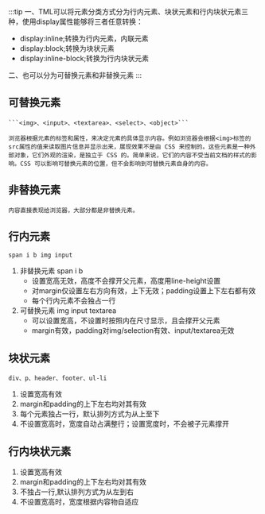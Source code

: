 :::tip
一、TML可以将元素分类方式分为行内元素、块状元素和行内块状元素三种，使用display属性能够将三者任意转换：
- display:inline;转换为行内元素，内联元素
- display:block;转换为块状元素
- display:inline-block;转换为行内块状元素

二、也可以分为可替换元素和非替换元素
:::

## 可替换元素
	```<img>、<input>、<textarea>、<select>、<object>```

	浏览器根据元素的标签和属性，来决定元素的具体显示内容。例如浏览器会根据<img>标签的src属性的值来读取图片信息并显示出来，展现效果不是由 CSS 来控制的。这些元素是一种外部对象，它们外观的渲染，是独立于 CSS 的。简单来说，它们的内容不受当前文档的样式的影响。CSS 可以影响可替换元素的位置，但不会影响到可替换元素自身的内容。
## 非替换元素
	内容直接表现给浏览器，大部分都是非替换元素。
	
## 行内元素 
```span i b img input```
  1. 非替换元素 span i b
       - 设置宽高无效，高度不会撑开父元素，高度用line-height设置
	   - 对margin仅设置左右方向有效，上下无效；padding设置上下左右都有效
	   - 每个行内元素不会独占一行
  2. 可替换元素 img input textarea
	   - 可以设置宽高，不设置时按照内在尺寸显示，且会撑开父元素
       - margin有效，padding对img/selection有效、input/textarea无效

## 块状元素 
```div、p、header、footer、ul-li```
1. 设置宽高有效
2. margin和padding的上下左右均对其有效
3. 每个元素独占一行，默认排列方式为从上至下
4. 不设置宽高时，宽度自动占满整行；设置宽度时，不会被子元素撑开

## 行内块状元素
1. 设置宽高有效
2. margin和padding的上下左右均对其有效
3. 不独占一行,默认排列方式为从左到右
4. 不设置宽高时，宽度根据内容物自适应
